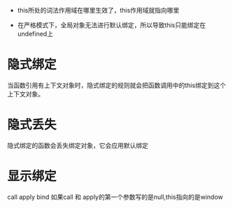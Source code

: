 - this所处的词法作用域在哪里生效了，this作用域就指向哪里

- 在严格模式下，全局对象无法进行默认绑定，所以导致this只能绑定在undefined上

# 隐式绑定
当函数引用有上下文对象时，隐式绑定的规则就会把函数调用中的this绑定到这个上下文对象。

# 隐式丢失
隐式绑定的函数会丢失绑定对象，它会应用默认绑定

# 显示绑定
call apply bind
如果call 和 apply的第一个参数写的是null,this指向的是window